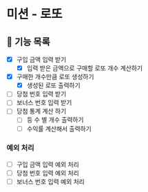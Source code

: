 # 미션 - 로또

## 🚀 기능 목록

- [x] 구입 금액 입력 받기
  -[x] 입력 받은 금액으로 구매할 로또 개수 계산하기
- [x] 구매한 개수만큼 로또 생성하기
  - [x] 생성된 로또 출력하기
- [ ] 당첨 번호 입력 받기
- [ ] 보너스 번호 입력 받기
- [ ] 당첨 통계 계산 하기
  - [ ] 등 수 별 개수 출력하기
  - [ ] 수익률 계산해서 출력하기

### 예외 처리
- [ ] 구입 금액 입력 예외 처리
- [ ] 당첨 번호 입력 예외 처리
- [ ] 보너스 번호 입력 예외 처리
